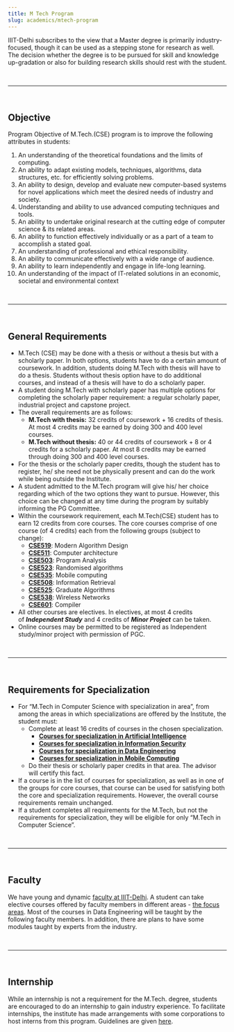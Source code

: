 ```yaml
---
title: M Tech Program
slug: academics/mtech-program
---
```


IIIT-Delhi subscribes to the view that a Master degree is primarily industry-focused, though it can be used as a stepping stone for research as well. The decision whether the degree is to be pursued for skill and knowledge up-gradation or also for building research skills should rest with the student.

<br/><hr/><br/>

## Objective

Program Objective of M.Tech.(CSE) program is to improve the following attributes in students:

1. An understanding of the theoretical foundations and the limits of computing.
2. An ability to adapt existing models, techniques, algorithms, data structures, etc. for efficiently solving problems.
3. An ability to design, develop and evaluate new computer-based systems for novel applications which meet the desired needs of industry and society.
4. Understanding and ability to use advanced computing techniques and tools.
5. An ability to undertake original research at the cutting edge of computer science & its related areas.
6. An ability to function effectively individually or as a part of a team to accomplish a stated goal.
7. An understanding of professional and ethical responsibility.
8. An ability to communicate effectively with a wide range of audience.
9. An ability to learn independently and engage in life-long learning.
10. An understanding of the impact of IT-related solutions in an economic, societal and environmental context

<br/><hr/><br/>

## General Requirements

- M.Tech (CSE) may be done with a thesis or without a thesis but with a scholarly paper. In both options, students have to do a certain amount of coursework. In addition, students doing M.Tech with thesis will have to do a thesis. Students without thesis option have to do additional courses, and instead of a thesis will have to do a scholarly paper.
- A student doing M.Tech with scholarly paper has multiple options for completing the scholarly paper requirement: a regular scholarly paper, industrial project and capstone project.
- The overall requirements are as follows:
  - **M.Tech with thesis:** 32 credits of coursework + 16 credits of thesis. At most 4 credits may be earned by doing 300 and 400 level courses.
  - **M.Tech without thesis:** 40 or 44 credits of coursework + 8 or 4 credits for a scholarly paper. At most 8 credits may be earned through doing 300 and 400 level courses.
- For the thesis or the scholarly paper credits, though the student has to register, he/ she need not be physically present and can do the work while being outside the Institute.
- A student admitted to the M.Tech program will give his/ her choice regarding which of the two options they want to pursue. However, this choice can be changed at any time during the program by suitably informing the PG Committee.
- Within the coursework requirement, each M.Tech(CSE) student has to earn 12 credits from core courses. The core courses comprise of one course (of 4 credits) each from the following groups (subject to change):
  - **[CSE519](http://techtree.iiitd.edu.in/viewDescription/filename?=CSE319)**: Modern Algorithm Design
  - **[CSE511](http://techtree.iiitd.edu.in/viewDescription/filename?=CSE511)**: Computer architecture
  - **[CSE503](http://techtree.iiitd.edu.in/viewDescription/filename?=CSE503)**: Program Analysis
  - **[CSE523](http://techtree.iiitd.edu.in/viewDescription/filename?=CSE523)**: Randomised algorithms
  - **[CSE535](http://techtree.iiitd.edu.in/viewDescription/filename?=CSE566)**: Mobile computing
  - **[CSE508](http://techtree.iiitd.edu.in/viewDescription/filename?=CSE508)**: Information Retrieval
  - **[CSE525](http://techtree.iiitd.edu.in/viewDescription/filename?=CSE525)**: Graduate Algorithms
  - **[CSE538](http://techtree.iiitd.edu.in/viewDescription/filename?=CSE538)**: Wireless Networks
  - **[CSE601](http://techtree.iiitd.edu.in/viewDescription/filename?=CS301)**: Compiler
- All other courses are electives. In electives, at most 4 credits of **_Independent Study_** and 4 credits of **_Minor Project_** can be taken.
- Online courses may be permitted to be registered as Independent study/minor project with permission of PGC.

<br/><hr/><br/>

## Requirements for Specialization

- For “M.Tech in Computer Science with specialization in area”, from among the areas in which specializations are offered by the Institute, the student must:
  - Complete at least 16 credits of courses in the chosen specialization.
    - **[Courses for specialization in Artificial Intelligence](https://iiitd.ac.in/academics/mtech/ai)**
    - **[Courses for specialization in Information Security](https://iiitd.ac.in/academics/mtech/info-sec#courses)**
    - **[Courses for specialization in Data Engineering](https://iiitd.ac.in/academics/mtech/data-engg#courses)**
    - **[Courses for specialization in Mobile Computing](https://iiitd.ac.in/academics/mtech/mobile-comp#courses)**
  - Do their thesis or scholarly paper credits in that area. The advisor will certify this fact.
- If a course is in the list of courses for specialization, as well as in one of the groups for core courses, that course can be used for satisfying both the core and specialization requirements. However, the overall course requirements remain unchanged.
- If a student completes all requirements for the M.Tech, but not the requirements for specialization, they will be eligible for only “M.Tech in Computer Science”.

<br/><hr/><br/>

## Faculty

We have young and dynamic [faculty at IIIT-Delhi](https://www.iiitd.ac.in/people/faculty). A student can take elective courses offered by faculty members in different areas - [the focus areas](https://www.iiitd.ac.in/research). Most of the courses in Data Engineering will be taught by the following faculty members. In addition, there are plans to have some modules taught by experts from the industry.

<br/><hr/><br/>

## Internship

While an internship is not a requirement for the M.Tech. degree, students are encouraged to do an internship to gain industry experience. To facilitate internships, the institute has made arrangements with some corporations to host interns from this program. Guidelines are given [here](https://www.iiitd.ac.in/sites/default/files/docs/forms/Guidelines%20for%20Internship%20and%20Collaborative%20Thesis_12%20Jan%202021.pdf).
